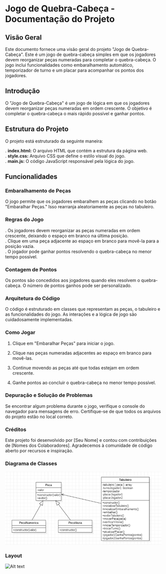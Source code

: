 # Jogo de Quebra-Cabeça - Documentação do Projeto

## Visão Geral

Este documento fornece uma visão geral do projeto "Jogo de Quebra-Cabeça". Este é um jogo de quebra-cabeça simples em que os jogadores devem reorganizar peças numeradas para completar o quebra-cabeça. O jogo inclui funcionalidades como embaralhamento automático, temporizador de turno e um placar para acompanhar os pontos dos jogadores.



## Introdução
O "Jogo de Quebra-Cabeça" é um jogo de lógica em que os jogadores devem reorganizar peças numeradas em ordem crescente. O objetivo é completar o quebra-cabeça o mais rápido possível e ganhar pontos.

## Estrutura do Projeto
O projeto está estruturado da seguinte maneira:

. **index.html:** O arquivo HTML que contém a estrutura da página web. <br />
. **style.css:** Arquivo CSS que define o estilo visual do jogo. <br />
. **main.js:** O código JavaScript responsável pela lógica do jogo. <br />

## Funcionalidades
### Embaralhamento de Peças
O jogo permite que os jogadores embaralhem as peças clicando no botão "Embaralhar Peças." Isso rearranja aleatoriamente as peças no tabuleiro.

### Regras do Jogo
. Os jogadores devem reorganizar as peças numeradas em ordem crescente, deixando o espaço em branco na última posição. <br />
. Clique em uma peça adjacente ao espaço em branco para movê-la para a posição vazia. <br />
. O jogador pode ganhar pontos resolvendo o quebra-cabeça no menor tempo possível.

### Contagem de Pontos
Os pontos são concedidos aos jogadores quando eles resolvem o quebra-cabeça. O número de pontos ganhos pode ser personalizado.

### Arquitetura do Código
O código é estruturado em classes que representam as peças, o tabuleiro e as funcionalidades do jogo. As interações e a lógica de jogo são cuidadosamente implementadas.

### Como Jogar
1. Clique em "Embaralhar Peças" para iniciar o jogo.

2. Clique nas peças numeradas adjacentes ao espaço em branco para movê-las.

3. Continue movendo as peças até que todas estejam em ordem crescente.

4. Ganhe pontos ao concluir o quebra-cabeça no menor tempo possível.

### Depuração e Solução de Problemas
Se encontrar algum problema durante o jogo, verifique o console do navegador para mensagens de erro. Certifique-se de que todos os arquivos do projeto estão no local correto.

### Créditos
Este projeto foi desenvolvido por [Seu Nome] e contou com contribuições de [Nomes dos Colaboradores]. Agradecemos à comunidade de código aberto por recursos e inspiração.

### Diagrama de Classes

![Alt text](./img/diagramaClasses.png)

### Layout

![Alt text](./img/quebraCabeça.png)
